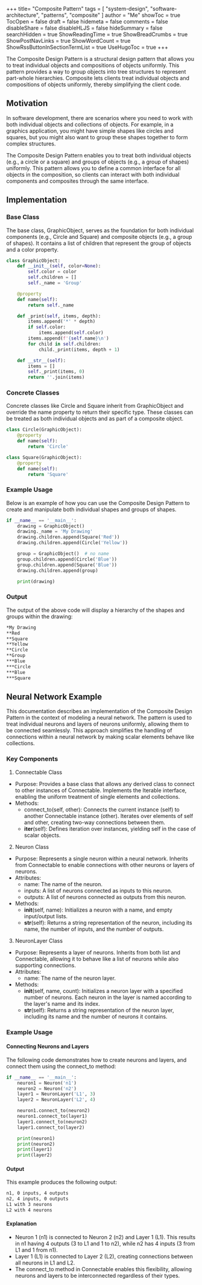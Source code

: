 +++
title= "Composite Pattern"
tags = [ "system-design", "software-architecture", "patterns", "composite" ]
author = "Me"
showToc = true
TocOpen = false
draft = false
hidemeta = false
comments = false
disableShare = false
disableHLJS = false
hideSummary = false
searchHidden = true
ShowReadingTime = true
ShowBreadCrumbs = true
ShowPostNavLinks = true
ShowWordCount = true
ShowRssButtonInSectionTermList = true
UseHugoToc = true
+++

The Composite Design Pattern is a structural design pattern that allows you to treat individual objects and compositions of objects uniformly. This pattern provides a way to group objects into tree structures to represent part-whole hierarchies. Composite lets clients treat individual objects and compositions of objects uniformly, thereby simplifying the client code.

## Motivation
In software development, there are scenarios where you need to work with both individual objects and collections of objects. For example, in a graphics application, you might have simple shapes like circles and squares, but you might also want to group these shapes together to form complex structures.

The Composite Design Pattern enables you to treat both individual objects (e.g., a circle or a square) and groups of objects (e.g., a group of shapes) uniformly. This pattern allows you to define a common interface for all objects in the composition, so clients can interact with both individual components and composites through the same interface.

## Implementation
### Base Class
The base class, GraphicObject, serves as the foundation for both individual components (e.g., Circle and Square) and composite objects (e.g., a group of shapes). It contains a list of children that represent the group of objects and a color property.
```py
class GraphicObject:
    def __init__(self, color=None):
        self.color = color
        self.children = []
        self._name = 'Group'

    @property
    def name(self):
        return self._name

    def _print(self, items, depth):
        items.append('*' * depth)
        if self.color:
            items.append(self.color)
        items.append(f'{self.name}\n')
        for child in self.children:
            child._print(items, depth + 1)

    def __str__(self):
        items = []
        self._print(items, 0)
        return ''.join(items)
```

### Concrete Classes

Concrete classes like Circle and Square inherit from GraphicObject and override the name property to return their specific type. These classes can be treated as both individual objects and as part of a composite object.

```py
class Circle(GraphicObject):
    @property
    def name(self):
        return 'Circle'

class Square(GraphicObject):
    @property
    def name(self):
        return 'Square'
```

### Example Usage
Below is an example of how you can use the Composite Design Pattern to create and manipulate both individual shapes and groups of shapes.

```py
if __name__ == '__main__':
    drawing = GraphicObject()
    drawing._name = 'My Drawing'
    drawing.children.append(Square('Red'))
    drawing.children.append(Circle('Yellow'))

    group = GraphicObject()  # no name
    group.children.append(Circle('Blue'))
    group.children.append(Square('Blue'))
    drawing.children.append(group)

    print(drawing)
```

### Output
The output of the above code will display a hierarchy of the shapes and groups within the drawing:

```sh
*My Drawing
**Red
**Square
**Yellow
**Circle
**Group
***Blue
***Circle
***Blue
***Square
```

## Neural Network Example
This documentation describes an implementation of the Composite Design Pattern in the context of modeling a neural network. The pattern is used to treat individual neurons and layers of neurons uniformly, allowing them to be connected seamlessly. This approach simplifies the handling of connections within a neural network by making scalar elements behave like collections.

### Key Components

1. Connectable Class
- Purpose: Provides a base class that allows any derived class to connect to other instances of Connectable. Implements the Iterable interface, enabling the uniform treatment of single elements and collections.
- Methods:
  - connect_to(self, other): Connects the current instance (self) to another Connectable instance (other). Iterates over elements of self and other, creating two-way connections between them.
  - __iter__(self): Defines iteration over instances, yielding self in the case of scalar objects.
2. Neuron Class
- Purpose: Represents a single neuron within a neural network. Inherits from Connectable to enable connections with other neurons or layers of neurons.
- Attributes:
  - name: The name of the neuron.
  - inputs: A list of neurons connected as inputs to this neuron.
  - outputs: A list of neurons connected as outputs from this neuron.
- Methods:
  - __init__(self, name): Initializes a neuron with a name, and empty input/output lists.
  - __str__(self): Returns a string representation of the neuron, including its name, the number of inputs, and the number of outputs.
3. NeuronLayer Class
- Purpose: Represents a layer of neurons. Inherits from both list and Connectable, allowing it to behave like a list of neurons while also supporting connections.
- Attributes:
  - name: The name of the neuron layer.
- Methods:
  - __init__(self, name, count): Initializes a neuron layer with a specified number of neurons. Each neuron in the layer is named according to the layer's name and its index.
  - __str__(self): Returns a string representation of the neuron layer, including its name and the number of neurons it contains.

### Example Usage
#### Connecting Neurons and Layers
The following code demonstrates how to create neurons and layers, and connect them using the connect_to method:

```py
if __name__ == '__main__':
    neuron1 = Neuron('n1')
    neuron2 = Neuron('n2')
    layer1 = NeuronLayer('L1', 3)
    layer2 = NeuronLayer('L2', 4)

    neuron1.connect_to(neuron2)
    neuron1.connect_to(layer1)
    layer1.connect_to(neuron2)
    layer1.connect_to(layer2)

    print(neuron1)
    print(neuron2)
    print(layer1)
    print(layer2)
```

#### Output
This example produces the following output:

```sh
n1, 0 inputs, 4 outputs
n2, 4 inputs, 0 outputs
L1 with 3 neurons
L2 with 4 neurons
```

#### Explanation
- Neuron 1 (n1) is connected to Neuron 2 (n2) and Layer 1 (L1). This results in n1 having 4 outputs (3 to L1 and 1 to n2), while n2 has 4 inputs (3 from L1 and 1 from n1).
- Layer 1 (L1) is connected to Layer 2 (L2), creating connections between all neurons in L1 and L2.
- The connect_to method in Connectable enables this flexibility, allowing neurons and layers to be interconnected regardless of their types.